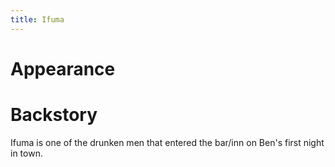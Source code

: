 ```yaml
---
title: Ifuma
---
```


# Appearance



# Backstory

Ifuma is one of the drunken men that entered the bar/inn on Ben's first night in town.

